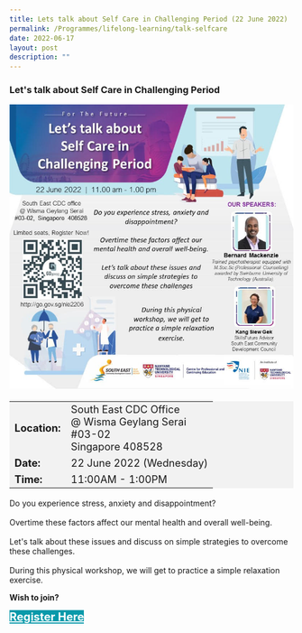 ```yaml
---
title: Lets talk about Self Care in Challenging Period (22 June 2022)
permalink: /Programmes/lifelong-learning/talk-selfcare
date: 2022-06-17
layout: post
description: ""
---
```


### Let's talk about Self Care in Challenging Period ###

<img style="width:600px; height:auto" src="/images/Programmes%20(June%202022)/Talk-Selfcare.jpg">

<table  style="font-size:130%; background-color:#f2f2f2">
	<tbody>
		<tr>
			 <td><b>Location:</b></td><td>South East CDC Office<br>@ Wisma Geylang Serai<br>#03-02<br>Singapore 408528<br></td>
		</tr>
		<tr>
		 <td><b>Date:</b> </td><td>22 June 2022 (Wednesday)</td>
		</tr>
		<tr>
			<td> <b>Time:</b> </td><td>11:00AM - 1:00PM<br></td>
		</tr>
	</tbody>
</table>
Do you experience stress, anxiety and disappointment? <br><br> Overtime these factors affect our mental health and overall well-being. <br><br> Let's talk about these issues and discuss on simple strategies to overcome these challenges. <br><br> During this physical workshop, we will get to practice a simple relaxation exercise. <br>

<b>Wish to join?</b>
<div>
	<a href="http://go.gov.sg/nie2206" style="font-size:20px; width:35%; height:60px; background-color:#0899AA; color:white" class="bp-button"><b>Register Here</b></a>
</div>